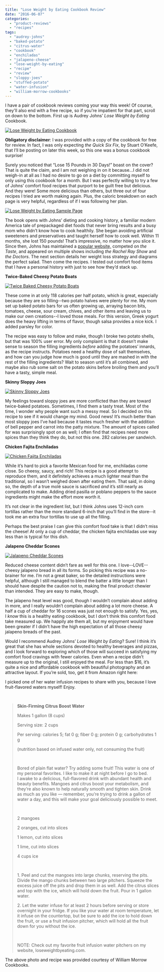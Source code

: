 ```yaml
---
title: "Lose Weight by Eating Cookbook Review"
date: "2016-06-07"
categories: 
  - "product-reviews"
  - "recipes"
tags: 
  - "audrey-johns"
  - "baked-potato"
  - "citrus-water"
  - "cookbook"
  - "enchiladas"
  - "jalapeno-cheese"
  - "lose-weight-by-eating"
  - "recipe"
  - "review"
  - "sloppy-joes"
  - "stuffed-potato"
  - "water-infusion"
  - "william-morrow-cookbooks"
---
```


I have a pair of cookbook reviews coming your way this week! Of course, they'll also end with a free recipe, so if you're impatient for that part, scroll on down to the bottom. First up is Audrey Johns’ _Lose Weight by Eating_ Cookbook.

[![Lose Weight by Eating Cookbook](http://s3.amazonaws.com/thegourmez-wpmedia/2016/06/LoseWeightCookBook-01-381x500.jpg)](http://s3.amazonaws.com/thegourmez-wpmedia/2016/06/LoseWeightCookBook-01.jpg)

**Obligatory disclaimer**: I was provided with a copy of the cookbook for free for review. In fact, I was only expecting _the Quick Six Fix_, by Stuart O’Keefe, that I’ll be posting on later this week, so this one was a bonus cookbook surprise!

Surely you noticed that “Lose 15 Pounds in 30 Days!” boast on the cover? That is quite the claim, and I am not weighing in on it because…I did not weigh-in at all as I had no desire to go on a diet by committing myself to only using this cookbook for a month. But I was perfectly willing to try a few of Johns’ comfort food recipes that purport to be guilt free but delicious. And they were! Some more delicious than others, but three out of four recipes I tried are worth making again. Plus, the caloric breakdown on each page is very helpful, regardless of if I was following her plan.

[![Lose Weight by Eating Sample Page](http://s3.amazonaws.com/thegourmez-wpmedia/2016/06/LoseWeightCookBook-03-500x334.jpg)](http://s3.amazonaws.com/thegourmez-wpmedia/2016/06/LoseWeightCookBook-03.jpg)

The book opens with Johns’ dieting and cooking history, a familiar modern America tale of prepackaged diet foods that never bring results and a busy mom who didn’t know how to cook healthily. She began avoiding artificial sweeteners and preservatives and taught herself how to cook well. Within 11 months, she lost 150 pounds! That’s impressive, no matter how you slice it. Since then, Johns has maintained a [popular website,](http://www.loseweightbyeating.com/) competed on _the Taste_, and appeared on multiple shows including _the Rachel Ray Show_ and _the Doctors_. The next section details her weight loss strategy and diagrams the perfect salad. Then come the recipes. I tested out comfort food items that I have a personal history with just to see how they’d stack up.

**Twice-Baked Cheesy Potato Boats**

[![Twice Baked Cheesy Potato Boats](http://s3.amazonaws.com/thegourmez-wpmedia/2016/06/LoseWeightCookBook-05-381x500.jpg)](http://s3.amazonaws.com/thegourmez-wpmedia/2016/06/LoseWeightCookBook-05.jpg)

These come in at only 118 calories per half potato, which is great, especially because they are so filling--two potato halves were plenty for me. My mom set up baked potato bars for us often growing up, arraying bacon bits, tomatoes, cheese, sour cream, chives, and other items and leaving us to make our own creations--I loved those meals. For this version, Greek yogurt does the heavy lifting in terms of flavor, though salsa provides a nice kick. I added parsley for color.

The recipe was easy to follow and make, though I broke two potato shells, but that was 100% user error. My only complaint is that it doesn’t make sense to season the filling ingredients _before_ adding the potatoes’ innards, as the recipe instructs. Potatoes need a healthy dose of salt themselves, and how can you judge how much is good until they are mashed in with the rest of the filling ingredients? Wait to season until it’s all combined, and maybe also rub some salt on the potato skins before broiling them and you’ll have a tasty, simple meal.

**Skinny Sloppy Joes**

[![Skinny Sloppy Joes](http://s3.amazonaws.com/thegourmez-wpmedia/2016/06/Lose-Weight-Cookbook-07-369x500.jpg)](http://s3.amazonaws.com/thegourmez-wpmedia/2016/06/Lose-Weight-Cookbook-07.jpg)

My feelings toward sloppy joes are more conflicted than they are toward twice-baked potatoes. Sometimes, I find them a tasty treat. Most of the time, I wonder why people want such a messy meal. So I decided on this recipe to see if it would change my mind. Good news! It’s much better than most sloppy joes I’ve had because it tastes much fresher with the addition of bell pepper and carrot into the patty mixture. The amount of spices called for was surprisingly spot on as well; I often find that recipes need more spices than they think they do, but not this one. 282 calories per sandwich.

**Chicken Fajita Enchiladas**

[![Chicken Fajita Enchiladas](http://s3.amazonaws.com/thegourmez-wpmedia/2016/06/Lose-Weight-Cookbook-09-500x334.jpg)](http://s3.amazonaws.com/thegourmez-wpmedia/2016/06/Lose-Weight-Cookbook-09.jpg)

While it’s hard to pick a favorite Mexican food for me, enchiladas come close. So cheesy, saucy, and rich! This recipe is a good attempt to reproduce them, and it definitely achieves a much lighter meal than the traditional, so I wasn’t weighed down after eating them. That said, in doing so, the depth of a true molé sauce is sacrificed _and_ it’s still nearly as complicated to make. Adding dried pasilla or poblano peppers to the sauce ingredients might make the effort more worth it.

It’s not clear in the ingredient list, but I think Johns uses 12-inch corn tortillas rather than the more standard 6-inch that you’ll find in the store--it took me an extra four tortillas to use up all the filling.

Perhaps the best praise I can give this comfort food take is that I didn’t miss the cheese! At only a cup of cheddar, the chicken fajita enchiladas use way less than is typical for this dish.

**Jalapeno Cheddar Scones**

[![Jalapeno Cheddar Scones](http://s3.amazonaws.com/thegourmez-wpmedia/2016/06/Lose-Weight-Cookbook-08-500x349.jpg)](http://s3.amazonaws.com/thegourmez-wpmedia/2016/06/Lose-Weight-Cookbook-08.jpg)

Reduced cheese content didn’t fare as well for this one. I love--LOVE--cheesy jalapeno bread in all its forms. So picking this recipe was a no-brainer for me. I’m not a great baker, so the detailed instructions were helpful, although I still managed to blend the batter a little longer than I should have despite the caution not to, making the final product chewier than intended. They are easy to make, though.

The jalapeno heat level was good, though I wouldn’t complain about adding in more, and I really wouldn’t complain about adding a lot more cheese. A half a cup of cheddar for 16 scones was just not enough to satisfy. Yes, yes, I _know_ this is a healthy eating cookbook, but I don’t think this comfort food take measured up. We happily ate them all, but my enjoyment would have been greater if I didn’t have the high expectation of all those cheesy jalapeno breads of the past.

Would I recommend Audrey Johns’ _Lose Weight by Eating_? Sure! I think it’s great that she has whole sections devoted to healthy beverages and pizzas, and I look forward to exploring which of those will succeed in satisfying my comfort food cravings with fewer calories. Even when a recipe didn’t measure up to the original, I still enjoyed the meal. For less than $16, it’s quite a nice and affordable cookbook with beautiful photography and an attractive layout. If you’re sold, too, get it from Amazon right here:

I picked one of her water infusion recipes to share with you, because I love fruit-flavored waters myself! Enjoy.

 

> **Skin-Firming Citrus Boost Water**
> 
> Makes 1 gallon (8 cups)
> 
> Serving size: 2 cups
> 
> Per serving: calories 5; fat 0 g; fiber 0 g; protein 0 g; carbohydrates 1 g
> 
> (nutrition based on infused water only, not consuming the fruit)
> 
>  
> 
> Bored of plain flat water? Try adding some fruit! This water is one of my personal favorites. I like to make it at night before I go to bed. I awake to a delicious, full-flavored drink with abundant health and beauty benefits. Mangoes and citrus boost your metabolism, and they’re also known to help naturally smooth and tighten skin. Drink as much as you like — remember, you’re trying to drink a gallon of water a day, and this will make your goal deliciously possible to meet.
> 
>  
> 
> 2 mangoes
> 
> 2 oranges, cut into slices
> 
> 1 lemon, cut into slices
> 
> 1 lime, cut into slices
> 
> 4 cups ice
> 
>  
> 
> 1. Peel and cut the mangoes into large chunks, reserving the pits. Divide the mango chunks between two large pitchers. Squeeze the excess juice off the pits and drop them in as well. Add the citrus slices and top with the ice, which will hold down the fruit. Pour in 1 gallon water.
> 
> 2. Let the water infuse for at least 2 hours before serving or store overnight in your fridge. If you like your water at room temperature, let it infuse on the countertop, but be sure to add the ice to hold down the fruit, or use a fruit infusion pitcher, which will hold all the fruit down for you without the ice.
> 
>  
> 
> NOTE: Check out my favorite fruit infusion water pitchers on my website, loseweightbyeating.com.

The above photo and recipe was provided courtesy of William Morrow Cookbooks.
